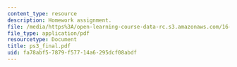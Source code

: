 ```yaml
---
content_type: resource
description: Homework assignment.
file: /media/https%3A/open-learning-course-data-rc.s3.amazonaws.com/16-050-thermal-energy-fall-2002/fa78abf57879f57714a6295dcf08abdf_ps3_final.pdf
file_type: application/pdf
resourcetype: Document
title: ps3_final.pdf
uid: fa78abf5-7879-f577-14a6-295dcf08abdf
---
```


